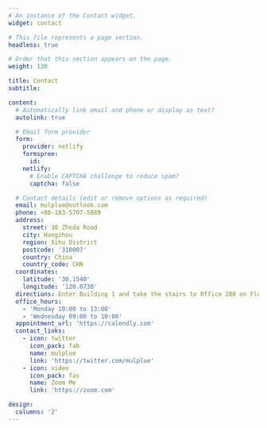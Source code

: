 ```yaml
---
# An instance of the Contact widget.
widget: contact

# This file represents a page section.
headless: true

# Order that this section appears on the page.
weight: 130

title: Contact
subtitle:

content:
  # Automatically link email and phone or display as text?
  autolink: true

  # Email form provider
  form:
    provider: netlify
    formspree:
      id:
    netlify:
      # Enable CAPTCHA challenge to reduce spam?
      captcha: false

  # Contact details (edit or remove options as required)
  email: mulplue@outlook.com
  phone: +86-183-5707-5089
  address:
    street: 38 Zheda Road
    city: Hangzhou
    region: Xihu District
    postcode: '310007'
    country: China
    country_code: CHN
  coordinates:
    latitude: '30.1540'
    longitude: '120.0730'
  directions: Enter Building 1 and take the stairs to Office 200 on Floor 2
  office_hours:
    - 'Monday 10:00 to 13:00'
    - 'Wednesday 09:00 to 10:00'
  appointment_url: 'https://calendly.com'
  contact_links:
    - icon: twitter
      icon_pack: fab
      name: mulplue
      link: 'https://twitter.com/mulplue'
    - icon: video
      icon_pack: fas
      name: Zoom Me
      link: 'https://zoom.com'

design:
  columns: '2'
---
```

